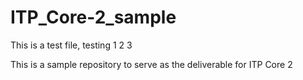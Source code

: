 # ITP_Core-2_sample

This is a test file, testing 1 2 3

This is a sample repository to serve as the deliverable for ITP Core 2
